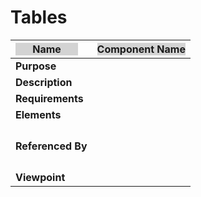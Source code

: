 # Tables

| <div style="width:100px; background-color:lightgray;" >Name</div> | <div style ="background-color:lightgray;"> Component Name</div>   |
|-------------------------------------------------------------------|------------------------------------------------------------------ |
| __Purpose__      |                                                                                                                    |
| __Description__  |                                                                                                                    |
| __Requirements__ |                                                                                                                    |
| __Elements__     |                                                                                                                    |
|                  |                                                                                                                    |
|                  |                                                                                                                    |
|                  |                                                                                                                    |
|                  |                                                                                                                    |
| __Referenced By__|                                                                                                                    |
|                  |                                                                                                                    |
|                  |                                                                                                                    |
|                  |                                                                                                                    |
|                  |                                                                                                                    |
| __Viewpoint__    |                                                                                                                    |
